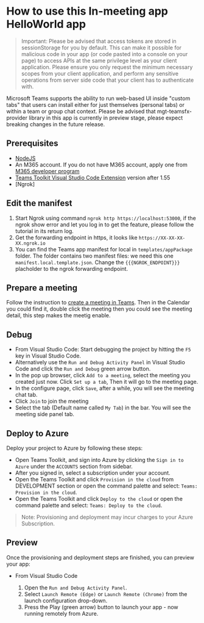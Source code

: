 # How to use this In-meeting app HelloWorld app

> Important: Please be advised that access tokens are stored in sessionStorage for you by default. This can make it possible for malicious code in your app (or code pasted into a console on your page) to access APIs at the same privilege level as your client application. Please ensure you only request the minimum necessary scopes from your client application, and perform any sensitive operations from server side code that your client has to authenticate with.

Microsoft Teams supports the ability to run web-based UI inside "custom tabs" that users can install either for just themselves (personal tabs) or within a team or group chat context. Please be advised that mgt-teamsfx-provider library in this app is currently in preview stage, please expect breaking changes in the future release.

## Prerequisites

- [NodeJS](https://nodejs.org/en/)
- An M365 account. If you do not have M365 account, apply one from [M365 developer program](https://developer.microsoft.com/en-us/microsoft-365/dev-program)
- [Teams Toolkit Visual Studio Code Extension](https://aka.ms/teams-toolkit) version after 1.55
- [Ngrok]

## Edit the manifest

1. Start Ngrok using command `ngrok http https://localhost:53000`, if the ngrok show error and let you log in to get the feature, please follow the tutorial in its return log. 
2. Get the forwarding endpoint in https, it looks like `https://XX-XX-XX-XX.ngrok.io`
3. You can find the Teams app manifest for local in `templates/appPackage` folder. The folder contains two manifest files:
we need this one `manifest.local.template.json`. Change the `{{{NGROK_ENDPOINT}}}` placholder to the ngrok forwarding endpoint.

## Prepare a meeting
Follow the instruction to [create a meeting in Teams](https://support.microsoft.com/en-us/office/create-a-meeting-in-teams-for-personal-and-small-business-use-eb571219-517b-49bf-afe1-4fff091efa85). Then in the Calendar you could find it, double click the meeting then you could see the meeting detail, this step makes the meetig enable.

## Debug

- From Visual Studio Code: Start debugging the project by hitting the `F5` key in Visual Studio Code. 
- Alternatively use the `Run and Debug Activity Panel` in Visual Studio Code and click the `Run and Debug` green arrow button.
- In the pop up browser, click `Add to a meeting`, select the meeting you created just now. Click `Set up a tab`, Then it will go to the meeting page.
- In the configure page, click `Save`, after a while, you will see the meeting chat tab.
- Click `Join` to join the meeting
- Select the tab (Default name called `My Tab`) in the bar. You will see the meeting side panel tab.

## Deploy to Azure

Deploy your project to Azure by following these steps:

- Open Teams Toolkit, and sign into Azure by clicking the `Sign in to Azure` under the `ACCOUNTS` section from sidebar.
- After you signed in, select a subscription under your account.
- Open the Teams Toolkit and click `Provision in the cloud` from DEVELOPMENT section or open the command palette and select: `Teams: Provision in the cloud`.
- Open the Teams Toolkit and click `Deploy to the cloud` or open the command palette and select: `Teams: Deploy to the cloud`.

> Note: Provisioning and deployment may incur charges to your Azure Subscription.

## Preview

Once the provisioning and deployment steps are finished, you can preview your app:

- From Visual Studio Code

  1. Open the `Run and Debug Activity Panel`.
  1. Select `Launch Remote (Edge)` or `Launch Remote (Chrome)` from the launch configuration drop-down.
  1. Press the Play (green arrow) button to launch your app - now running remotely from Azure.